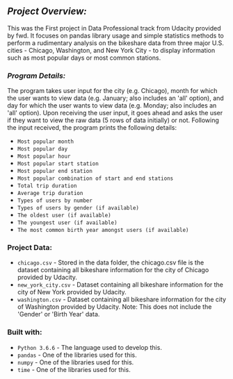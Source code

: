 ## ***Project Overview:***
This was the First project in Data Professional track from Udacity provided by fwd. It focuses on pandas library usage and simple statistics methods to perform a rudimentary analysis on the bikeshare data from three major U.S. cities - Chicago, Washington, and New York City - to display information such as most popular days or most common stations.

### ***Program Details:***
The program takes user input for the city (e.g. Chicago), month for which the user wants to view data (e.g. January; also includes an 'all' option), and day for which the user wants to view data (e.g. Monday; also includes an 'all' option).
Upon receiving the user input, it goes ahead and asks the user if they want to view the raw data (5 rows of data initially) or not. Following the input received, the program prints the following details:
* `Most popular month`
* `Most popular day`
* `Most popular hour`
* `Most popular start station`
* `Most popular end station`
* `Most popular combination of start and end stations`
* `Total trip duration`
* `Average trip duration`
* `Types of users by number`
* `Types of users by gender (if available)`
* `The oldest user (if available)`
* `The youngest user (if available)`
* `The most common birth year amongst users (if available)`

### Project Data:
* `chicago.csv` - Stored in the data folder, the chicago.csv file is the dataset containing all bikeshare information for the city of Chicago provided by Udacity.
* `new_york_city.csv` - Dataset containing all bikeshare information for the city of New York provided by Udacity.
* `washington.csv` - Dataset containing all bikeshare information for the city of Washington provided by Udacity. Note: This does not include the 'Gender' or 'Birth Year' data.

### Built with:
* `Python 3.6.6` - The language used to develop this.
* `pandas` - One of the libraries used for this.
* `numpy` - One of the libraries used for this.
* `time` - One of the libraries used for this.
